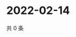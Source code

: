 # 2022-02-14

共 0 条

<!-- BEGIN WEIBO -->
<!-- 最后更新时间 Mon Feb 14 2022 14:17:33 GMT+0800 (China Standard Time) -->

<!-- END WEIBO -->
